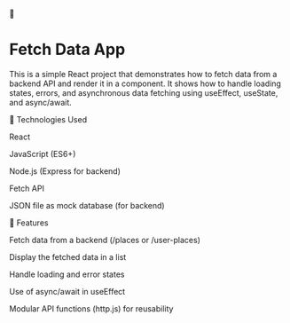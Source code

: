 📡 
# Fetch Data App

This is a simple React project that demonstrates how to fetch data from a backend API and render it in a component. It shows how to handle loading states, errors, and asynchronous data fetching using useEffect, useState, and async/await.

🔧 Technologies Used

React

JavaScript (ES6+)

Node.js (Express for backend)

Fetch API

JSON file as mock database (for backend)

🚀 Features

Fetch data from a backend (/places or /user-places)

Display the fetched data in a list

Handle loading and error states

Use of async/await in useEffect

Modular API functions (http.js) for reusability


